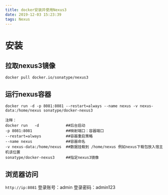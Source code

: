 ```yaml
---
title: docker安装并使用Nexus3
date: 2019-12-03 15:23:39
tags: Nexus
---
```

# 安装
## 拉取nexus3镜像
```
docker pull docker.io/sonatype/nexus3
```
 <!-- more -->
## 运行nexus容器
`docker run -d -p 8081:8081 --restart=always --name nexus -v nexus-data:/home/nexus sonatype/docker-nexus3`
```
注释：
docker run   -d            ##后台启动 
-p 8081:8081               ##映射端口：容器端口
--restart=always           ##容器重启策略
--name nexus               ##容器命名
-v nexus-data:/home/nexus  ##数据挂载到 /home/nexus 例如nexus下载包放入宿主机该位置
sonatype/docker-nexus3     ##指定nexus3镜像
```
## 浏览器访问
`http://ip:8081`
登录账号：admin
登录密码：admin123

